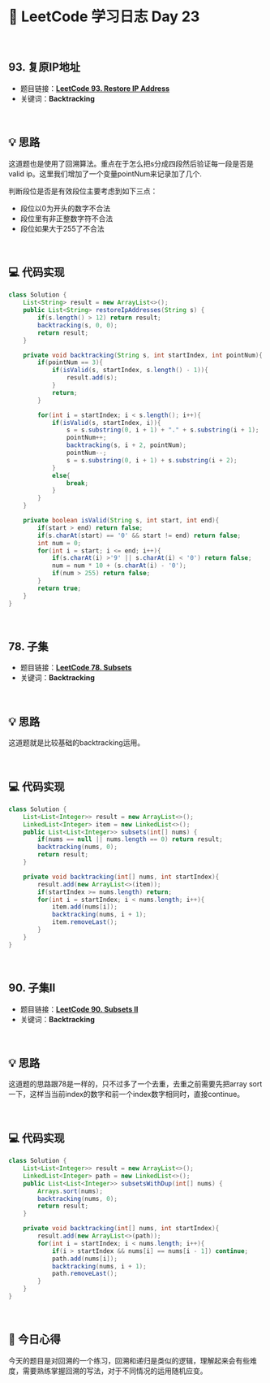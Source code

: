 # 📝 LeetCode 学习日志 Day 23

<br>

## 93. 复原IP地址 
- 题目链接：[**LeetCode 93. Restore IP Address**](https://leetcode.com/problems/restore-ip-addresses/)
- 关键词：**Backtracking**  

<br>

## 💡 思路
这道题也是使用了回溯算法。重点在于怎么把s分成四段然后验证每一段是否是valid ip。这里我们增加了一个变量pointNum来记录加了几个.

判断段位是否是有效段位主要考虑到如下三点：

 - 段位以0为开头的数字不合法
 - 段位里有非正整数字符不合法
 - 段位如果大于255了不合法


<br>

## 💻 代码实现
```java
class Solution {
    List<String> result = new ArrayList<>();
    public List<String> restoreIpAddresses(String s) {
        if(s.length() > 12) return result;
        backtracking(s, 0, 0);
        return result;
    }

    private void backtracking(String s, int startIndex, int pointNum){
        if(pointNum == 3){
            if(isValid(s, startIndex, s.length() - 1)){
                result.add(s);
            }
            return;
        }

        for(int i = startIndex; i < s.length(); i++){
            if(isValid(s, startIndex, i)){
                s = s.substring(0, i + 1) + "." + s.substring(i + 1);
                pointNum++;
                backtracking(s, i + 2, pointNum);
                pointNum--;
                s = s.substring(0, i + 1) + s.substring(i + 2);
            }
            else{
                break;
            }
        }
    }

    private boolean isValid(String s, int start, int end){
        if(start > end) return false;
        if(s.charAt(start) == '0' && start != end) return false;
        int num = 0;
        for(int i = start; i <= end; i++){
            if(s.charAt(i) >'9' || s.charAt(i) < '0') return false;
            num = num * 10 + (s.charAt(i) - '0');
            if(num > 255) return false;
        }
        return true;
    }
}
```

<br>

## 78. 子集
- 题目链接：[**LeetCode 78. Subsets**](https://leetcode.com/problems/subsets/)
- 关键词：**Backtracking**

<br>

## 💡 思路
这道题就是比较基础的backtracking运用。


<br>

## 💻 代码实现
```java
class Solution {
    List<List<Integer>> result = new ArrayList<>();
    LinkedList<Integer> item = new LinkedList<>();
    public List<List<Integer>> subsets(int[] nums) {
        if(nums == null || nums.length == 0) return result;
        backtracking(nums, 0);
        return result;
    }

    private void backtracking(int[] nums, int startIndex){
        result.add(new ArrayList<>(item));
        if(startIndex >= nums.length) return;
        for(int i = startIndex; i < nums.length; i++){
            item.add(nums[i]);
            backtracking(nums, i + 1);
            item.removeLast();
        }
    }
}
```

<br>

## 90. 子集II
- 题目链接：[**LeetCode 90. Subsets II**](https://leetcode.com/problems/subsets-ii/)
- 关键词：**Backtracking**

<br>

## 💡 思路
这道题的思路跟78是一样的，只不过多了一个去重，去重之前需要先把array sort一下，这样当当前index的数字和前一个index数字相同时，直接continue。

<br>

## 💻 代码实现
```java
class Solution {
    List<List<Integer>> result = new ArrayList<>();
    LinkedList<Integer> path = new LinkedList<>();
    public List<List<Integer>> subsetsWithDup(int[] nums) {
        Arrays.sort(nums);
        backtracking(nums, 0);
        return result;
    }

    private void backtracking(int[] nums, int startIndex){
        result.add(new ArrayList<>(path));
        for(int i = startIndex; i < nums.length; i++){
            if(i > startIndex && nums[i] == nums[i - 1]) continue;
            path.add(nums[i]);
            backtracking(nums, i + 1);
            path.removeLast();
        }
    }
}
```

<br>

## 📝 今日心得
今天的题目是对回溯的一个练习，回溯和递归是类似的逻辑，理解起来会有些难度，需要熟练掌握回溯的写法，对于不同情况的运用随机应变。